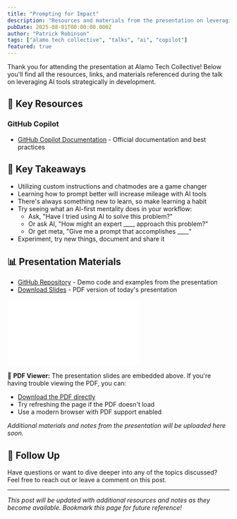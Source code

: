 ```yaml
---
title: "Prompting for Impact"
description: "Resources and materials from the presentation on leveraging AI tools effectively - moving beyond basic code generation to strategic thinking."
pubDate: 2025-08-01T00:00:00.000Z
author: "Patrick Robinson"
tags: ["alamo tech collective", "talks", "ai", "copilot"]
featured: true
---
```



Thank you for attending the presentation at Alamo Tech Collective! Below you'll find all the resources, links, and materials referenced during the talk on leveraging AI tools strategically in development.

## 📖 Key Resources

### GitHub Copilot

- [GitHub Copilot Documentation](https://docs.github.com/en/copilot) - Official documentation and best practices


## 🎯 Key Takeaways

- Utilizing custom instructions and chatmodes are a game changer
- Learning how to prompt better will increase mileage with AI tools
- There's always something new to learn, so make learning a habit
- Try seeing what an AI-first mentality does in your workflow:
  - Ask, "Have I tried using AI to solve this problem?"
  - Or ask AI, "How might an expert ____ approach this problem?"
  - Or get meta, "Give me a prompt that accomplishes ____"
- Experiment, try new things, document and share it


## 📊 Presentation Materials

- [GitHub Repository](https://github.com/on-par/simple-react-vite-app) - Demo code and examples from the presentation
- [Download Slides](/slides/Prompting%20for%20Impact%20in%20.NET%20-%20DNUG%20July%202025.pdf) - PDF version of today's presentation

<div class="pdf-embed-container">
  <embed
    src="/slides/Prompting%20for%20Impact%20-%20ATC.pdf"
    type="application/pdf"
    class="pdf-embed"
    aria-label="Prompting for Impact presentation slides"
  />
  
  <div class="pdf-fallback-info">
    <p class="pdf-fallback-title">
      <span>📄</span>
      <strong>PDF Viewer:</strong> The presentation slides are embedded above. 
      If you're having trouble viewing the PDF, you can:
    </p>
    <ul class="pdf-fallback-list">
      <li><a href="/slides/Prompting%20for%20Impact%20-%20ATC.pdf" target="_blank" rel="noopener" class="pdf-download-link">Download the PDF directly</a></li>
      <li>Try refreshing the page if the PDF doesn't load</li>
      <li>Use a modern browser with PDF support enabled</li>
    </ul>
  </div>
</div>

*Additional materials and notes from the presentation will be uploaded here soon.*


## 📧 Follow Up

Have questions or want to dive deeper into any of the topics discussed? Feel free to reach out or leave a comment on this post.

---

*This post will be updated with additional resources and notes as they become available. Bookmark this page for future reference!*
